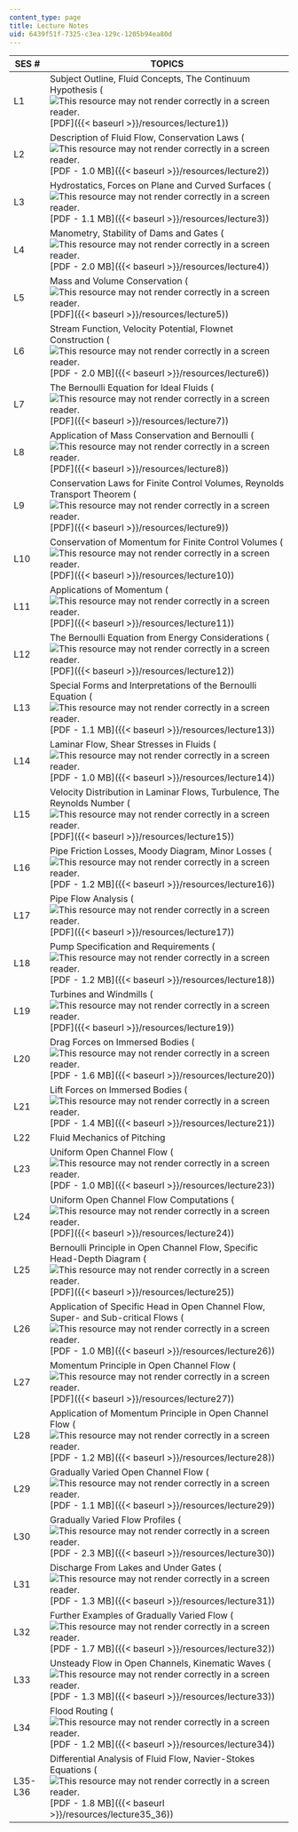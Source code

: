 ```yaml
---
content_type: page
title: Lecture Notes
uid: 6439f51f-7325-c3ea-129c-1205b94ea80d
---
```


| SES # | TOPICS |
| --- | --- |
| L1 | Subject Outline, Fluid Concepts, The Continuum Hypothesis (![This resource may not render correctly in a screen reader.](/images/inacessible.gif)[PDF]({{< baseurl >}}/resources/lecture1)) |
| L2 | Description of Fluid Flow, Conservation Laws (![This resource may not render correctly in a screen reader.](/images/inacessible.gif)[PDF - 1.0 MB]({{< baseurl >}}/resources/lecture2)) |
| L3 | Hydrostatics, Forces on Plane and Curved Surfaces (![This resource may not render correctly in a screen reader.](/images/inacessible.gif)[PDF - 1.1 MB]({{< baseurl >}}/resources/lecture3)) |
| L4 | Manometry, Stability of Dams and Gates (![This resource may not render correctly in a screen reader.](/images/inacessible.gif)[PDF - 2.0 MB]({{< baseurl >}}/resources/lecture4)) |
| L5 | Mass and Volume Conservation (![This resource may not render correctly in a screen reader.](/images/inacessible.gif)[PDF]({{< baseurl >}}/resources/lecture5)) |
| L6 | Stream Function, Velocity Potential, Flownet Construction (![This resource may not render correctly in a screen reader.](/images/inacessible.gif)[PDF - 2.0 MB]({{< baseurl >}}/resources/lecture6)) |
| L7 | The Bernoulli Equation for Ideal Fluids (![This resource may not render correctly in a screen reader.](/images/inacessible.gif)[PDF]({{< baseurl >}}/resources/lecture7)) |
| L8 | Application of Mass Conservation and Bernoulli (![This resource may not render correctly in a screen reader.](/images/inacessible.gif)[PDF]({{< baseurl >}}/resources/lecture8)) |
| L9 | Conservation Laws for Finite Control Volumes, Reynolds Transport Theorem (![This resource may not render correctly in a screen reader.](/images/inacessible.gif)[PDF]({{< baseurl >}}/resources/lecture9)) |
| L10 | Conservation of Momentum for Finite Control Volumes (![This resource may not render correctly in a screen reader.](/images/inacessible.gif)[PDF]({{< baseurl >}}/resources/lecture10)) |
| L11 | Applications of Momentum (![This resource may not render correctly in a screen reader.](/images/inacessible.gif)[PDF]({{< baseurl >}}/resources/lecture11)) |
| L12 | The Bernoulli Equation from Energy Considerations (![This resource may not render correctly in a screen reader.](/images/inacessible.gif)[PDF]({{< baseurl >}}/resources/lecture12)) |
| L13 | Special Forms and Interpretations of the Bernoulli Equation (![This resource may not render correctly in a screen reader.](/images/inacessible.gif)[PDF - 1.1 MB]({{< baseurl >}}/resources/lecture13)) |
| L14 | Laminar Flow, Shear Stresses in Fluids (![This resource may not render correctly in a screen reader.](/images/inacessible.gif)[PDF - 1.0 MB]({{< baseurl >}}/resources/lecture14)) |
| L15 | Velocity Distribution in Laminar Flows, Turbulence, The Reynolds Number (![This resource may not render correctly in a screen reader.](/images/inacessible.gif)[PDF]({{< baseurl >}}/resources/lecture15)) |
| L16 | Pipe Friction Losses, Moody Diagram, Minor Losses (![This resource may not render correctly in a screen reader.](/images/inacessible.gif)[PDF - 1.2 MB]({{< baseurl >}}/resources/lecture16)) |
| L17 | Pipe Flow Analysis (![This resource may not render correctly in a screen reader.](/images/inacessible.gif)[PDF]({{< baseurl >}}/resources/lecture17)) |
| L18 | Pump Specification and Requirements (![This resource may not render correctly in a screen reader.](/images/inacessible.gif)[PDF - 1.2 MB]({{< baseurl >}}/resources/lecture18)) |
| L19 | Turbines and Windmills (![This resource may not render correctly in a screen reader.](/images/inacessible.gif)[PDF]({{< baseurl >}}/resources/lecture19)) |
| L20 | Drag Forces on Immersed Bodies (![This resource may not render correctly in a screen reader.](/images/inacessible.gif)[PDF - 1.6 MB]({{< baseurl >}}/resources/lecture20)) |
| L21 | Lift Forces on Immersed Bodies (![This resource may not render correctly in a screen reader.](/images/inacessible.gif)[PDF - 1.4 MB]({{< baseurl >}}/resources/lecture21)) |
| L22 | Fluid Mechanics of Pitching |
| L23 | Uniform Open Channel Flow (![This resource may not render correctly in a screen reader.](/images/inacessible.gif)[PDF - 1.0 MB]({{< baseurl >}}/resources/lecture23)) |
| L24 | Uniform Open Channel Flow Computations (![This resource may not render correctly in a screen reader.](/images/inacessible.gif)[PDF]({{< baseurl >}}/resources/lecture24)) |
| L25 | Bernoulli Principle in Open Channel Flow, Specific Head-Depth Diagram (![This resource may not render correctly in a screen reader.](/images/inacessible.gif)[PDF]({{< baseurl >}}/resources/lecture25)) |
| L26 | Application of Specific Head in Open Channel Flow, Super- and Sub-critical Flows (![This resource may not render correctly in a screen reader.](/images/inacessible.gif)[PDF - 1.0 MB]({{< baseurl >}}/resources/lecture26)) |
| L27 | Momentum Principle in Open Channel Flow (![This resource may not render correctly in a screen reader.](/images/inacessible.gif)[PDF]({{< baseurl >}}/resources/lecture27)) |
| L28 | Application of Momentum Principle in Open Channel Flow (![This resource may not render correctly in a screen reader.](/images/inacessible.gif)[PDF - 1.2 MB]({{< baseurl >}}/resources/lecture28)) |
| L29 | Gradually Varied Open Channel Flow (![This resource may not render correctly in a screen reader.](/images/inacessible.gif)[PDF - 1.1 MB]({{< baseurl >}}/resources/lecture29)) |
| L30 | Gradually Varied Flow Profiles (![This resource may not render correctly in a screen reader.](/images/inacessible.gif)[PDF - 2.3 MB]({{< baseurl >}}/resources/lecture30)) |
| L31 | Discharge From Lakes and Under Gates (![This resource may not render correctly in a screen reader.](/images/inacessible.gif)[PDF - 1.3 MB]({{< baseurl >}}/resources/lecture31)) |
| L32 | Further Examples of Gradually Varied Flow (![This resource may not render correctly in a screen reader.](/images/inacessible.gif)[PDF - 1.7 MB]({{< baseurl >}}/resources/lecture32)) |
| L33 | Unsteady Flow in Open Channels, Kinematic Waves (![This resource may not render correctly in a screen reader.](/images/inacessible.gif)[PDF - 1.3 MB]({{< baseurl >}}/resources/lecture33)) |
| L34 | Flood Routing (![This resource may not render correctly in a screen reader.](/images/inacessible.gif)[PDF - 1.2 MB]({{< baseurl >}}/resources/lecture34)) |
| L35-L36 | Differential Analysis of Fluid Flow, Navier-Stokes Equations (![This resource may not render correctly in a screen reader.](/images/inacessible.gif)[PDF - 1.8 MB]({{< baseurl >}}/resources/lecture35_36))